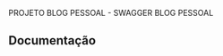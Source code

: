 PROJETO BLOG PESSOAL - SWAGGER
BLOG PESSOAL 


<h2>Documentação</h2

<iframe src="https://drive.google.com/file/d/1GQk0hatxU1H__DloPxY1aQL3Bbg5H54p/view?usp=sharing" name="PDF" scrolling="auto" width="3%" height="3%" style="border: 3px double #1aead2;"></iframe>
